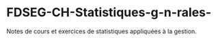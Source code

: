 # FDSEG-CH-Statistiques-g-n-rales-
Notes de cours et exercices de statistiques appliquées à la gestion. 
